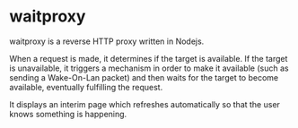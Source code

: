 # waitproxy

waitproxy is a reverse HTTP proxy written in Nodejs.

When a request is made, it determines if the target is available. If the target is unavailable, it triggers a mechanism in order to make it available (such as sending a Wake-On-Lan packet) and then waits for the target to become available, eventually fulfilling the request.

It displays an interim page which refreshes automatically so that the user knows something is happening.